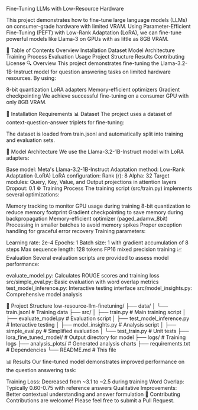 Fine-Tuning LLMs with Low-Resource Hardware

This project demonstrates how to fine-tune large language models (LLMs) on consumer-grade hardware with limited VRAM. Using Parameter-Efficient Fine-Tuning (PEFT) with Low-Rank Adaptation (LoRA), we can fine-tune powerful models like Llama-3 on GPUs with as little as 8GB VRAM.

📑 Table of Contents
Overview
Installation
Dataset
Model Architecture
Training Process
Evaluation
Usage
Project Structure
Results
Contributing
License
🔍 Overview
This project demonstrates fine-tuning the Llama-3.2-1B-Instruct model for question answering tasks on limited hardware resources. By using:

8-bit quantization
LoRA adapters
Memory-efficient optimizers
Gradient checkpointing
We achieve successful fine-tuning on a consumer GPU with only 8GB VRAM.

🚀 Installation
Requirements
📊 Dataset
The project uses a dataset of context-question-answer triplets for fine-tuning:

The dataset is loaded from train.jsonl and automatically split into training and evaluation sets.

🧠 Model Architecture
We use the Llama-3.2-1B-Instruct model with LoRA adapters:

Base model: Meta's Llama-3.2-1B-Instruct
Adaptation method: Low-Rank Adaptation (LoRA)
LoRA configuration:
Rank (r): 8
Alpha: 32
Target modules: Query, Key, Value, and Output projections in attention layers
Dropout: 0.1
⚙️ Training Process
The training script (src/train.py) implements several optimizations:

Memory tracking to monitor GPU usage during training
8-bit quantization to reduce memory footprint
Gradient checkpointing to save memory during backpropagation
Memory-efficient optimizer (paged_adamw_8bit)
Processing in smaller batches to avoid memory spikes
Proper exception handling for graceful error recovery
Training parameters:

Learning rate: 2e-4
Epochs: 1
Batch size: 1 with gradient accumulation of 8 steps
Max sequence length: 128 tokens
FP16 mixed precision training
📈 Evaluation
Several evaluation scripts are provided to assess model performance:

evaluate_model.py: Calculates ROUGE scores and training loss
src/simple_eval.py: Basic evaluation with word overlap metrics
test_model_inference.py: Interactive testing interface
src/model_insights.py: Comprehensive model analysis

📁 Project Structure
low-resource-llm-finetuning/
├── data/
│   └── train.jsonl          # Training data
├── src/
│   ├── train.py             # Main training script
│   ├── evaluate_model.py    # Evaluation script
│   ├── test_model_inference.py # Interactive testing
│   ├── model_insights.py    # Analysis script
│   ├── simple_eval.py       # Simplified evaluation
│   └── test_train.py        # Unit tests
├── lora_fine_tuned_model/   # Output directory for model
├── logs/                    # Training logs
├── analysis_plots/          # Generated analysis charts
├── requirements.txt         # Dependencies
└── README.md                # This file   

📊 Results
Our fine-tuned model demonstrates improved performance on the question answering task:

Training Loss: Decreased from ~3.1 to ~2.5 during training
Word Overlap: Typically 0.60-0.75 with reference answers
Qualitative Improvements: Better contextual understanding and answer formulation
🤝 Contributing
Contributions are welcome! Please feel free to submit a Pull Request.

